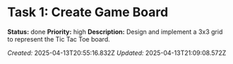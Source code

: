 # Task 1: Create Game Board

**Status:** done
**Priority:** high
**Description:**
Design and implement a 3x3 grid to represent the Tic Tac Toe board.

*Created:* 2025-04-13T20:55:16.832Z
*Updated:* 2025-04-13T21:09:08.572Z

